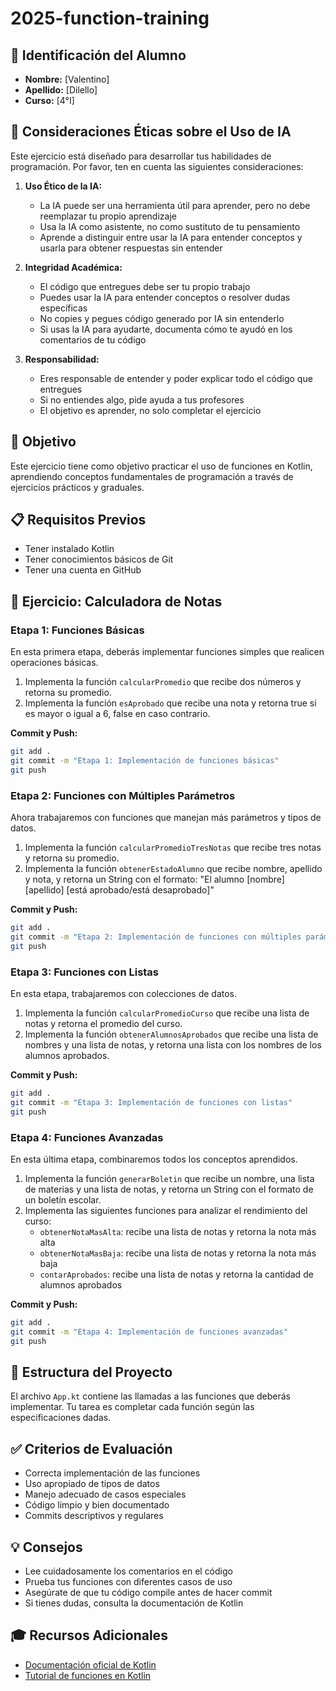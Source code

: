 # 2025-function-training

## 👤 Identificación del Alumno
- **Nombre:** [Valentino]
- **Apellido:** [Dilello]
- **Curso:** [4°I]

## 🤖 Consideraciones Éticas sobre el Uso de IA
Este ejercicio está diseñado para desarrollar tus habilidades de programación. Por favor, ten en cuenta las siguientes consideraciones:

1. **Uso Ético de la IA:**
   - La IA puede ser una herramienta útil para aprender, pero no debe reemplazar tu propio aprendizaje
   - Usa la IA como asistente, no como sustituto de tu pensamiento
   - Aprende a distinguir entre usar la IA para entender conceptos y usarla para obtener respuestas sin entender

2. **Integridad Académica:**
   - El código que entregues debe ser tu propio trabajo
   - Puedes usar la IA para entender conceptos o resolver dudas específicas
   - No copies y pegues código generado por IA sin entenderlo
   - Si usas la IA para ayudarte, documenta cómo te ayudó en los comentarios de tu código

3. **Responsabilidad:**
   - Eres responsable de entender y poder explicar todo el código que entregues
   - Si no entiendes algo, pide ayuda a tus profesores
   - El objetivo es aprender, no solo completar el ejercicio

## 🎯 Objetivo
Este ejercicio tiene como objetivo practicar el uso de funciones en Kotlin, aprendiendo conceptos fundamentales de programación a través de ejercicios prácticos y graduales.

## 📋 Requisitos Previos
- Tener instalado Kotlin
- Tener conocimientos básicos de Git
- Tener una cuenta en GitHub

## 🚀 Ejercicio: Calculadora de Notas

### Etapa 1: Funciones Básicas
En esta primera etapa, deberás implementar funciones simples que realicen operaciones básicas.

1. Implementa la función `calcularPromedio` que recibe dos números y retorna su promedio.
2. Implementa la función `esAprobado` que recibe una nota y retorna true si es mayor o igual a 6, false en caso contrario.

**Commit y Push:**
```bash
git add .
git commit -m "Etapa 1: Implementación de funciones básicas"
git push
```

### Etapa 2: Funciones con Múltiples Parámetros
Ahora trabajaremos con funciones que manejan más parámetros y tipos de datos.

1. Implementa la función `calcularPromedioTresNotas` que recibe tres notas y retorna su promedio.
2. Implementa la función `obtenerEstadoAlumno` que recibe nombre, apellido y nota, y retorna un String con el formato: "El alumno [nombre] [apellido] [está aprobado/está desaprobado]"

**Commit y Push:**
```bash
git add .
git commit -m "Etapa 2: Implementación de funciones con múltiples parámetros"
git push
```

### Etapa 3: Funciones con Listas
En esta etapa, trabajaremos con colecciones de datos.

1. Implementa la función `calcularPromedioCurso` que recibe una lista de notas y retorna el promedio del curso.
2. Implementa la función `obtenerAlumnosAprobados` que recibe una lista de nombres y una lista de notas, y retorna una lista con los nombres de los alumnos aprobados.

**Commit y Push:**
```bash
git add .
git commit -m "Etapa 3: Implementación de funciones con listas"
git push
```

### Etapa 4: Funciones Avanzadas
En esta última etapa, combinaremos todos los conceptos aprendidos.

1. Implementa la función `generarBoletin` que recibe un nombre, una lista de materias y una lista de notas, y retorna un String con el formato de un boletín escolar.
2. Implementa las siguientes funciones para analizar el rendimiento del curso:
   - `obtenerNotaMasAlta`: recibe una lista de notas y retorna la nota más alta
   - `obtenerNotaMasBaja`: recibe una lista de notas y retorna la nota más baja
   - `contarAprobados`: recibe una lista de notas y retorna la cantidad de alumnos aprobados

**Commit y Push:**
```bash
git add .
git commit -m "Etapa 4: Implementación de funciones avanzadas"
git push
```

## 📝 Estructura del Proyecto
El archivo `App.kt` contiene las llamadas a las funciones que deberás implementar. Tu tarea es completar cada función según las especificaciones dadas.

## ✅ Criterios de Evaluación
- Correcta implementación de las funciones
- Uso apropiado de tipos de datos
- Manejo adecuado de casos especiales
- Código limpio y bien documentado
- Commits descriptivos y regulares

## 💡 Consejos
- Lee cuidadosamente los comentarios en el código
- Prueba tus funciones con diferentes casos de uso
- Asegúrate de que tu código compile antes de hacer commit
- Si tienes dudas, consulta la documentación de Kotlin

## 🎓 Recursos Adicionales
- [Documentación oficial de Kotlin](https://kotlinlang.org/docs/home.html)
- [Tutorial de funciones en Kotlin](https://kotlinlang.org/docs/functions.html)